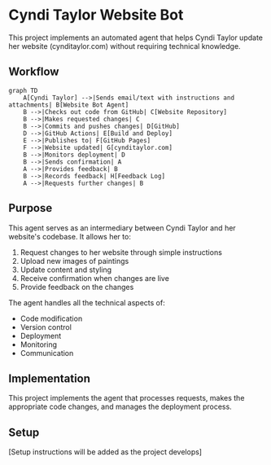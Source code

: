 # Cyndi Taylor Website Bot

This project implements an automated agent that helps Cyndi Taylor update her website (cynditaylor.com) without requiring technical knowledge.

## Workflow

```mermaid
graph TD
    A[Cyndi Taylor] -->|Sends email/text with instructions and attachments| B[Website Bot Agent]
    B -->|Checks out code from GitHub| C[Website Repository]
    B -->|Makes requested changes| C
    B -->|Commits and pushes changes| D[GitHub]
    D -->|GitHub Actions| E[Build and Deploy]
    E -->|Publishes to| F[GitHub Pages]
    F -->|Website updated| G[cynditaylor.com]
    B -->|Monitors deployment| D
    B -->|Sends confirmation| A
    A -->|Provides feedback| B
    B -->|Records feedback| H[Feedback Log]
    A -->|Requests further changes| B
```

## Purpose

This agent serves as an intermediary between Cyndi Taylor and her website's codebase. It allows her to:

1. Request changes to her website through simple instructions
2. Upload new images of paintings
3. Update content and styling
4. Receive confirmation when changes are live
5. Provide feedback on the changes

The agent handles all the technical aspects of:
- Code modification
- Version control
- Deployment
- Monitoring
- Communication

## Implementation

This project implements the agent that processes requests, makes the appropriate code changes, and manages the deployment process.

## Setup

[Setup instructions will be added as the project develops]
